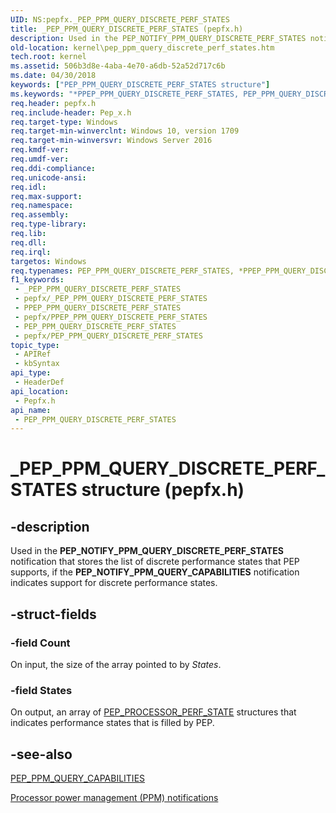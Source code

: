 ```yaml
---
UID: NS:pepfx._PEP_PPM_QUERY_DISCRETE_PERF_STATES
title: _PEP_PPM_QUERY_DISCRETE_PERF_STATES (pepfx.h)
description: Used in the PEP_NOTIFY_PPM_QUERY_DISCRETE_PERF_STATES notification that stores the list of discrete performance states that PEP supports, if the PEP_NOTIFY_PPM_QUERY_CAPABILITIES notification indicates support for discrete performance states. .
old-location: kernel\pep_ppm_query_discrete_perf_states.htm
tech.root: kernel
ms.assetid: 506b3d8e-4aba-4e70-a6db-52a52d717c6b
ms.date: 04/30/2018
keywords: ["PEP_PPM_QUERY_DISCRETE_PERF_STATES structure"]
ms.keywords: "*PPEP_PPM_QUERY_DISCRETE_PERF_STATES, PEP_PPM_QUERY_DISCRETE_PERF_STATES, PEP_PPM_QUERY_DISCRETE_PERF_STATES structure [Kernel-Mode Driver Architecture], PPEP_PPM_QUERY_DISCRETE_PERF_STATES, PPEP_PPM_QUERY_DISCRETE_PERF_STATES structure pointer [Kernel-Mode Driver Architecture], _PEP_PPM_QUERY_DISCRETE_PERF_STATES, kernel.pep_ppm_query_discrete_perf_states, pepfx/PEP_PPM_QUERY_DISCRETE_PERF_STATES, pepfx/PPEP_PPM_QUERY_DISCRETE_PERF_STATES"
req.header: pepfx.h
req.include-header: Pep_x.h
req.target-type: Windows
req.target-min-winverclnt: Windows 10, version 1709
req.target-min-winversvr: Windows Server 2016
req.kmdf-ver: 
req.umdf-ver: 
req.ddi-compliance: 
req.unicode-ansi: 
req.idl: 
req.max-support: 
req.namespace: 
req.assembly: 
req.type-library: 
req.lib: 
req.dll: 
req.irql: 
targetos: Windows
req.typenames: PEP_PPM_QUERY_DISCRETE_PERF_STATES, *PPEP_PPM_QUERY_DISCRETE_PERF_STATES
f1_keywords:
 - _PEP_PPM_QUERY_DISCRETE_PERF_STATES
 - pepfx/_PEP_PPM_QUERY_DISCRETE_PERF_STATES
 - PPEP_PPM_QUERY_DISCRETE_PERF_STATES
 - pepfx/PPEP_PPM_QUERY_DISCRETE_PERF_STATES
 - PEP_PPM_QUERY_DISCRETE_PERF_STATES
 - pepfx/PEP_PPM_QUERY_DISCRETE_PERF_STATES
topic_type:
 - APIRef
 - kbSyntax
api_type:
 - HeaderDef
api_location:
 - Pepfx.h
api_name:
 - PEP_PPM_QUERY_DISCRETE_PERF_STATES
---
```


# _PEP_PPM_QUERY_DISCRETE_PERF_STATES structure (pepfx.h)


## -description

Used in the <b>PEP_NOTIFY_PPM_QUERY_DISCRETE_PERF_STATES</b> notification that stores the list of discrete performance states that PEP supports, if the <b>PEP_NOTIFY_PPM_QUERY_CAPABILITIES</b> notification indicates support for discrete performance states.

## -struct-fields

### -field Count

On input, the size of the array pointed to by <i>States</i>.

### -field States

On output, an array of <a href="/windows-hardware/drivers/ddi/pepfx/ns-pepfx-_pep_processor_perf_state">PEP_PROCESSOR_PERF_STATE</a> structures that indicates performance states that is filled by  PEP.

## -see-also

<a href="/windows-hardware/drivers/ddi/pepfx/ns-pepfx-_pep_ppm_query_capabilities">PEP_PPM_QUERY_CAPABILITIES</a>



<a href="/windows-hardware/drivers/ddi/index">Processor power management (PPM) notifications</a>